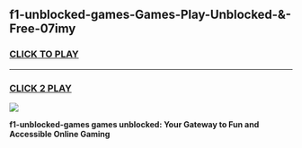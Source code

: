 
## f1-unblocked-games-Games-Play-Unblocked-&-Free-07imy
<h3>
<a href="https://premium76.site?title=f1-unblocked-games&ref=24A">CLICK TO PLAY</a></h3>
<hr>

<h3>
<a href="https://premium76.site?title=f1-unblocked-games&ref=24A">CLICK 2 PLAY</a>
  
</h3>

<a href="https://premium76.site?title=f1-unblocked-games&ref=24A"><img src="https://clearcache.store/games.png"></a>


**f1-unblocked-games games unblocked: Your Gateway to Fun and Accessible Online Gaming**
